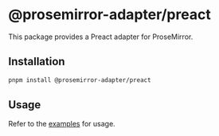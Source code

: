 # @prosemirror-adapter/preact

This package provides a Preact adapter for ProseMirror.

## Installation

```bash
pnpm install @prosemirror-adapter/preact
```

## Usage

Refer to the [examples](/examples/preact) for usage.
